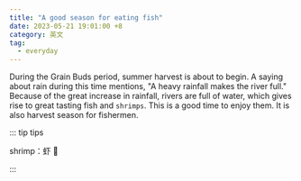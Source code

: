 ```yaml
---
title: "A good season for eating fish"
date: 2023-05-21 19:01:00 +8
category: 英文
tag:
  - everyday
---
```


During the Grain Buds period, summer harvest is about to begin. A saying about rain during this time mentions, "A heavy rainfall makes the river full." Because of the great increase in rainfall, rivers are full of water, which gives rise to great tasting fish and `shrimps`. This is a good time to enjoy them. It is also harvest season for fishermen.

::: tip tips

shrimp：虾 🦐

:::
